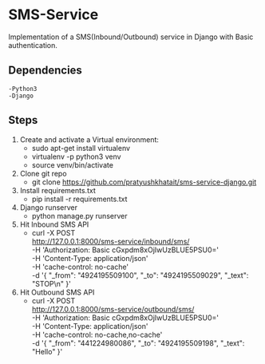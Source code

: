 # SMS-Service #
Implementation of a SMS(Inbound/Outbound) service in Django with Basic authentication.
## Dependencies ##
    -Python3
    -Django

## Steps ##
1. Create and activate a Virtual environment:
    - sudo apt-get install virtualenv
    - virtualenv -p python3 venv
    - source venv/bin/activate
2. Clone git repo
    - git clone https://github.com/pratyushkhatait/sms-service-django.git
3. Install requirements.txt
    - pip install -r requirements.txt
4. Django runserver
    - python manage.py runserver
5. Hit Inbound SMS API
    - curl -X POST \
  http://127.0.0.1:8000/sms-service/inbound/sms/ \
  -H 'Authorization: Basic cGxpdm8xOjIwUzBLUE5PSU0=' \
  -H 'Content-Type: application/json' \
  -H 'cache-control: no-cache' \
  -d '{
	"_from": "4924195509100",
	"_to": "4924195509029",
	"_text": "STOP\n"
}'
6. Hit Outbound SMS API
    - curl -X POST \
  http://127.0.0.1:8000/sms-service/outbound/sms/ \
  -H 'Authorization: Basic cGxpdm8xOjIwUzBLUE5PSU0=' \
  -H 'Content-Type: application/json' \
  -H 'cache-control: no-cache,no-cache' \
  -d '{
	"_from": "441224980086",
	"_to": "4924195509198",
	"_text": "Hello"
}'
